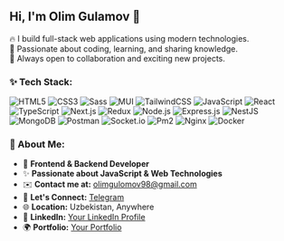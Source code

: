 ## Hi, I'm Olim Gulamov 👋  

🔥 I build full-stack web applications using modern technologies.  
💖 Passionate about coding, learning, and sharing knowledge.  
🌟 Always open to collaboration and exciting new projects.  

### ✨ Tech Stack:

![HTML5](https://img.shields.io/badge/-HTML5-E34F26?style=flat&logo=html5&logoColor=fff)
![CSS3](https://img.shields.io/badge/-CSS3-1572B6?style=flat&logo=css3&logoColor=fff)
![Sass](https://img.shields.io/badge/-Sass-CC6699?style=flat&logo=sass&logoColor=fff)
![MUI](https://img.shields.io/badge/-MUI-007FFF?style=flat&logo=mui&logoColor=fff)
![TailwindCSS](https://img.shields.io/badge/-TailwindCSS-06B6D4?style=flat&logo=tailwindcss&logoColor=fff)
![JavaScript](https://img.shields.io/badge/-JavaScript-F7DF1E?style=flat&logo=javascript&logoColor=000)
![React](https://img.shields.io/badge/-React-61DAFB?style=flat&logo=react&logoColor=000)
![TypeScript](https://img.shields.io/badge/-TypeScript-007ACC?style=flat&logo=typescript&logoColor=fff)
![Next.js](https://img.shields.io/badge/-Next.js-000?style=flat&logo=nextdotjs&logoColor=fff)
![Redux](https://img.shields.io/badge/-Redux-764ABC?style=flat&logo=redux&logoColor=fff)
![Node.js](https://img.shields.io/badge/-Node.js-339933?style=flat&logo=nodedotjs&logoColor=fff)
![Express.js](https://img.shields.io/badge/-Express.js-000000?style=flat&logo=express&logoColor=fff)
![NestJS](https://img.shields.io/badge/-NestJS-E0234E?style=flat&logo=nestjs&logoColor=fff)
![MongoDB](https://img.shields.io/badge/-MongoDB-47A248?style=flat&logo=mongodb&logoColor=fff)
![Postman](https://img.shields.io/badge/-Postman-FF6C37?style=flat&logo=postman&logoColor=fff)
![Socket.io](https://img.shields.io/badge/-Socket.io-010101?style=flat&logo=socketdotio&logoColor=fff)
![Pm2](https://img.shields.io/badge/-PM2-2B037A?style=flat&logo=pm2&logoColor=fff)
![Nginx](https://img.shields.io/badge/-Nginx-009639?style=flat&logo=nginx&logoColor=fff)
![Docker](https://img.shields.io/badge/-Docker-2496ED?style=flat&logo=docker&logoColor=fff)

### 📙 About Me:
- 💼 **Frontend & Backend Developer**
- ✨ **Passionate about JavaScript & Web Technologies**
- ✉️ **Contact me at:** [olimgulomov98@gmail.com](mailto:olimgulomov98@gmail.com) 
- 👤 **Let's Connect:** [Telegram](http://t.me/gulomov98)
- 🌐 **Location:** Uzbekistan, Anywhere
- 🔗 **LinkedIn:** [Your LinkedIn Profile](https://www.linkedin.com/in/olim-gulamov-64629334a/)
- 🌍 **Portfolio:** [Your Portfolio](https://olim-portfolio.netlify.app/)

